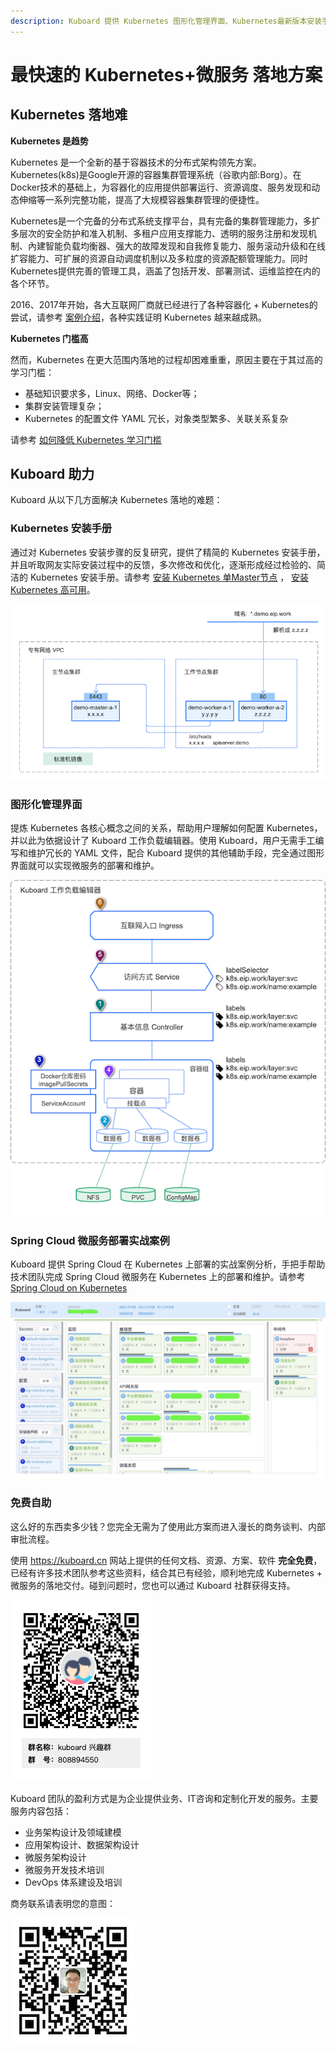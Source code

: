 ```yaml
---
description: Kuboard 提供 Kubernetes 图形化管理界面、Kubernetes最新版本安装手册、Spring Cloud 微服务部署实战案例、免费自助无需商务谈判，帮助用户快速落地 Kubernetes。
---
```


# 最快速的 Kubernetes+微服务 落地方案

## Kubernetes 落地难

**Kubernetes 是趋势**

Kubernetes 是一个全新的基于容器技术的分布式架构领先方案。Kubernetes(k8s)是Google开源的容器集群管理系统（谷歌内部:Borg）。在Docker技术的基础上，为容器化的应用提供部署运行、资源调度、服务发现和动态伸缩等一系列完整功能，提高了大规模容器集群管理的便捷性。

Kubernetes是一个完备的分布式系统支撑平台，具有完备的集群管理能力，多扩多层次的安全防护和准入机制、多租户应用支撑能力、透明的服务注册和发现机制、內建智能负载均衡器、强大的故障发现和自我修复能力、服务滚动升级和在线扩容能力、可扩展的资源自动调度机制以及多粒度的资源配额管理能力。同时Kubernetes提供完善的管理工具，涵盖了包括开发、部署测试、运维监控在内的各个环节。

2016、2017年开始，各大互联网厂商就已经进行了各种容器化 + Kubernetes的尝试，请参考 [案例介绍](https://www.kubernetes.org.cn/tags/%E4%BC%81%E4%B8%9A%E6%A1%88%E4%BE%8B)，各种实践证明 Kubernetes 越来越成熟。

**Kubernetes 门槛高**

然而，Kubernetes 在更大范围内落地的过程却困难重重，原因主要在于其过高的学习门槛：

* 基础知识要求多，Linux、网络、Docker等；
* 集群安装管理复杂；
* Kubernetes 的配置文件 YAML 冗长，对象类型繁多、关联关系复杂

请参考 [如何降低 Kubernetes 学习门槛](concepts.html)

## Kuboard 助力

Kuboard 从以下几方面解决 Kubernetes 落地的难题：

### Kubernetes 安装手册

通过对 Kubernetes 安装步骤的反复研究，提供了精简的 Kubernetes 安装手册，并且听取网友实际安装过程中的反馈，多次修改和优化，逐渐形成经过检验的、简洁的 Kubernetes 安装手册。请参考 [安装 Kubernetes 单Master节点](/install/install-k8s.html) ， [安装 Kubernetes 高可用](/install/install-kubernetes.html)。

![Kubernetes安装：](./quick-win.assets/image-20190731135811556.089b0e53.png)

### 图形化管理界面

提炼 Kubernetes 各核心概念之间的关系，帮助用户理解如何配置 Kubernetes，并以此为依据设计了 Kuboard 工作负载编辑器。使用 Kuboard，用户无需手工编写和维护冗长的 YAML 文件，配合 Kuboard 提供的其他辅助手段，完全通过图形界面就可以实现微服务的部署和维护。

![Kubernetes教程：核心概念](./concepts.assets/image-20190731221630097.png)

### Spring Cloud 微服务部署实战案例

Kuboard 提供 Spring Cloud 在 Kubernetes 上部署的实战案例分析，手把手帮助技术团队完成 Spring Cloud 微服务在 Kubernetes 上的部署和维护。请参考 [Spring Cloud on Kubernetes](/micro-service/spring-cloud/)

![Kubernetes教程：SpringCloud参考架构](./why-kuboard.assets/image-20190721154650916.jpg)

### 免费自助

这么好的东西卖多少钱？您完全无需为了使用此方案而进入漫长的商务谈判、内部审批流程。

使用 https://kuboard.cn 网站上提供的任何文档、资源、方案、软件 **完全免费**，已经有许多技术团队参考这些资料，结合其已有经验，顺利地完成 Kubernetes + 微服务的落地交付。碰到问题时，您也可以通过 Kuboard 社群获得支持。

![Kubernetes教程：QQ群在线答疑](./README.assets/kuboard_qq.png)

Kuboard 团队的盈利方式是为企业提供业务、IT咨询和定制化开发的服务。主要服务内容包括：
* 业务架构设计及领域建模
* 应用架构设计、数据架构设计
* 微服务架构设计
* 微服务开发技术培训
* DevOps 体系建设及培训

商务联系请表明您的意图：

![Kubernetes教程：QQ群在线答疑](./quick-win.assets/image-20190731225235232.png)
